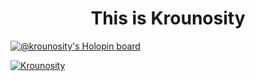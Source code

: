 <h1 align="center">This is Krounosity</h1>

[![@krounosity's Holopin board](https://holopin.io/api/user/board?user=krounosity)](https://holopin.io/@krounosity)

<p align="left"> <a href="https://github.com/ryo-ma/github-profile-trophy"><img src="https://github-profile-trophy.vercel.app/?username=Krounosity&theme=dracula" alt="Krounosity" /></a> </p>
